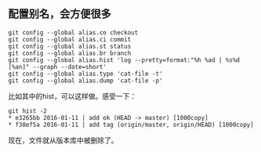 
## 配置别名，会方便很多

    git config --global alias.co checkout
    git config --global alias.ci commit
    git config --global alias.st status
    git config --global alias.br branch
    git config --global alias.hist 'log --pretty=format:"%h %ad | %s%d [%an]" --graph --date=short'
    git config --global alias.type 'cat-file -t'
    git config --global alias.dump 'cat-file -p'

比如其中的hist，可以这样做。感受一下：

    git hist -2
    * e3265bb 2016-01-11 | add ok (HEAD -> master) [1000copy]
    * f38ef5a 2016-01-11 | add tag (origin/master, origin/HEAD) [1000copy]

现在，文件就从版本库中被删除了。